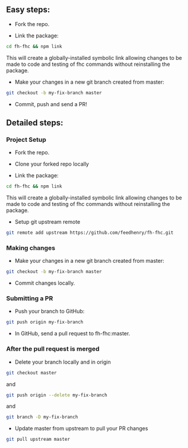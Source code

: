 ## Easy steps:

* Fork the repo.

* Link the package:
 ```sh
 cd fh-fhc && npm link
  ```

 This will create a globally-installed symbolic link allowing changes to be made to code and testing of fhc commands without reinstalling the package.
* Make your changes in a new git branch created from master:
 ```sh
 git checkout -b my-fix-branch master
  ```

* Commit, push and send a PR!

## Detailed steps:
### Project Setup
* Fork the repo.

* Clone your forked repo locally

* Link the package:
 ```sh
 cd fh-fhc && npm link
  ```

 This will create a globally-installed symbolic link allowing changes to be made to code and testing of fhc commands without reinstalling the package.
* Setup git upstream remote
 ```sh
 git remote add upstream https://github.com/feedhenry/fh-fhc.git
  ```

### Making changes

* Make your changes in a new git branch created from master:
 ```sh
 git checkout -b my-fix-branch master
  ```

* Commit changes locally.

### Submitting a PR
* Push your branch to GitHub:
 ```sh
 git push origin my-fix-branch
  ```

* In GitHub, send a pull request to fh-fhc:master.

### After the pull request is merged
* Delete your branch locally and in origin
 ```sh
 git checkout master
  ```
 and
 ```sh
 git push origin --delete my-fix-branch
  ```
 and
 ```sh
 git branch -D my-fix-branch
  ```

 * Update master from upstream to pull your PR changes
  ```sh
 git pull upstream master
  ```